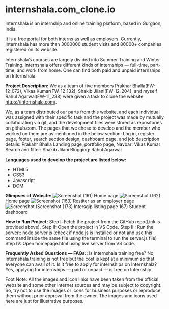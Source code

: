 # internshala.com_clone.io
Internshala is an internship and online training platform, based in Gurgaon, India.

It is a free portal for both interns as well as employers. Currently, Internshala has more than 3000000 student visits and 80000+ companies registered on its website.

Internshala’s courses are largely divided into Summer Training and Winter Training. Internshala offers different kinds of internships — full-time, part-time, and work from home. One can find both paid and unpaid internships on Internshala.

**Project Description:**
We as a team of five members Prakhar Bhalla(FW-12_072), Vikas Kumar(FW-12_132), Shakib Jilani(FW-12_204), and myself Rahul Agarwal(FW-11_238) were given a task to clone the website https://internshala.com/.

We, as a team distributed our parts from this website, and each individual was assigned with their specific task and the project was made by mutually collaborating via git, and the development files were stored as repositories on github.com.
The pages that we chose to develop and the member who worked on them are as mentioned in the below section:
Log in, register page, footer, search section design, dashboard page, and job description details: Prakahr Bhalla
Landing page, portfolio page, Navbar: Vikas Kumar
Search and filter: Shakib Jilani
Blogging: Rahul Agarwal

**Languages used to develop the project are listed below:**
- HTML5
- CSS3
- Javascript
- DOM

**Glimpses of Website:**
![Screenshot (161)](https://user-images.githubusercontent.com/91534659/141656228-738f8875-0c12-4f37-aa42-91097b182c15.png)
                    Home page
![Screenshot (162)](https://user-images.githubusercontent.com/91534659/141656249-bc2bed2a-5a17-4266-9cc7-a2182423a0eb.png)
                    Home page
![Screenshot (163)](https://user-images.githubusercontent.com/91534659/141656256-876798bc-e5b3-422e-b63b-a3167fdcd9f2.png)
                    Restiter as an employer page
![Screenshot (![Screenshot (173)](https://user-images.githubusercontent.com/91534659/141656277-5cdcf554-355f-422a-9ff7-b3dc953eac4a.png)
                    Intersgip listing page
167)](https://user-images.githubusercontent.com/91534659/141656266-d89b8f85-ff83-4f64-a7de-56fb5add32aa.png)
                    Student dashboard

**How to Run Project:**
Step I: Fetch the project from the GitHub repo(Link is provided above).
Step II: Open the project in VS Code.
Step III: Run the server:: node server.js (check if node js is installed or not and use this command inside the same file using the terminal to run the server.js file)
Step IV: Open homepage.html using live server from VS code.

**Frequently Asked Questions — FAQs::**
Is Internshala training free?
No, Internshala training is not free but the cost is kept at a minimum so that everyone can avail of it.
Is it free to apply for internships on Internshala?
Yes, applying for internships — paid or unpaid — is free on Internship.

Foot Note: All the images and icon links have been taken from the official website and some other internet sources and may be subject to copyright. So, try not to use the images or icons for business purposes or reproduce them without prior approval from the owner. The images and icons used here are just for illustrative purposes.
